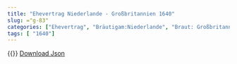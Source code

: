 ```yaml
---
title: "Ehevertrag Niederlande - Großbritannien 1640"
slug: ="g-83"
categories: ["Ehevertrag", "Bräutigam:Niederlande", "Braut: Großbritannien ", "Eheschließung vollzogen?:Ja", "verschiedenkonfessionelle Ehe?:Ja", "Dynastie Bräutigam:Oranien-Nassau", "Akteur Bräutigam:Oranien-Nassau", "Akteur Braut:Stuart", "Textbezug?:nein", "Ständisch?:nein", "Ratifikation?:nein", "Sonstiges?:nein", "Bräutigam:Niederlande", "Braut: Großbritannien "]
tags: [ "1640"]
---
```

<!--more-->
{{<v83>}}
[Download Json](/vertraege/vertrag-83.json)